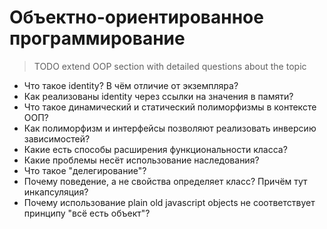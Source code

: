 # Объектно-ориентированное программирование

> TODO extend OOP section with detailed questions about the topic

* Что такое identity? В чём отличие от экземпляра?
* Как реализованы identity через ссылки на значения в памяти?
* Что такое динамический и статический полиморфизмы в контексте ООП?
* Как полиморфизм и интерфейсы позволяют реализовать инверсию зависимостей?
* Какие есть способы расширения функциональности класса?
* Какие проблемы несёт использование наследования?
* Что такое "делегирование"?
* Почему поведение, а не свойства определяет класс? Причём тут инкапсуляция?
* Почему использование plain old javascript objects не соответствует принципу "всё есть объект"?
